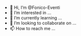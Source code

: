 - 👋 Hi, I’m @Fonico-Eventi
- 👀 I’m interested in ...
- 🌱 I’m currently learning ...
- 💞️ I’m looking to collaborate on ...
- 📫 How to reach me ...

<!---
Fonico-Eventi/Fonico-Eventi is a ✨ special ✨ repository because its `README.md` (this file) appears on your GitHub profile.
You can click the Preview link to take a look at your changes.
--->
